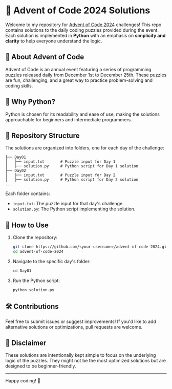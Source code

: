 # 🎄 Advent of Code 2024 Solutions

Welcome to my repository for [Advent of Code 2024](https://adventofcode.com/2024) challenges! This repo contains solutions to the daily coding puzzles provided during the event. Each solution is implemented in **Python** with an emphasis on **simplicity and clarity** to help everyone understand the logic.

## 🌟 About Advent of Code

Advent of Code is an annual event featuring a series of programming puzzles released daily from December 1st to December 25th. These puzzles are fun, challenging, and a great way to practice problem-solving and coding skills.

## 🐍 Why Python?

Python is chosen for its readability and ease of use, making the solutions approachable for beginners and intermediate programmers.

## 📂 Repository Structure

The solutions are organized into folders, one for each day of the challenge:

```
├── Day01
│   ├── input.txt       # Puzzle input for Day 1
│   ├── solution.py     # Python script for Day 1 solution
├── Day02
│   ├── input.txt       # Puzzle input for Day 2
│   ├── solution.py     # Python script for Day 2 solution
...
```

Each folder contains:
- `input.txt`: The puzzle input for that day's challenge.
- `solution.py`: The Python script implementing the solution.

## 🚀 How to Use

1. Clone the repository:
   ```bash
   git clone https://github.com/<your-username>/advent-of-code-2024.git
   cd advent-of-code-2024
   ```

2. Navigate to the specific day's folder:
   ```bash
   cd Day01
   ```

3. Run the Python script:
   ```bash
   python solution.py
   ```

## 🛠️ Contributions

Feel free to submit issues or suggest improvements! If you'd like to add alternative solutions or optimizations, pull requests are welcome.

## 📢 Disclaimer

These solutions are intentionally kept simple to focus on the underlying logic of the puzzles. They might not be the most optimized solutions but are designed to be beginner-friendly.

---

Happy coding! 🎅
